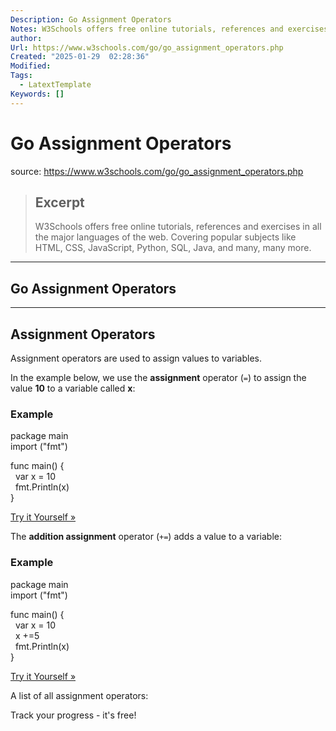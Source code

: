 ```yaml
---
Description: Go Assignment Operators
Notes: W3Schools offers free online tutorials, references and exercises in all the major languages of the web. Covering popular subjects like HTML, CSS, JavaScript, Python, SQL, Java, and many, many more.
author: 
Url: https://www.w3schools.com/go/go_assignment_operators.php
Created: "2025-01-29  02:28:36"
Modified: 
Tags:
  - LatextTemplate
Keywords: []
---
```


# Go Assignment Operators

source: https://www.w3schools.com/go/go_assignment_operators.php

> ## Excerpt
> W3Schools offers free online tutorials, references and exercises in all the major languages of the web. Covering popular subjects like HTML, CSS, JavaScript, Python, SQL, Java, and many, many more.

---
## Go Assignment Operators

___

## Assignment Operators

Assignment operators are used to assign values to variables.

In the example below, we use the **assignment** operator (`=`) to assign the value **10** to a variable called **x**:

### Example

package main  
import ("fmt")

func main() {  
  var x = 10  
  fmt.Println(x)  
}

[Try it Yourself »](https://www.w3schools.com/go/trygo.php?filename=demo_oper_assignment1)

The **addition assignment** operator (`+=`) adds a value to a variable:

### Example

package main  
import ("fmt")  
  
func main() {  
  var x = 10  
  x +=5  
  fmt.Println(x)  
}

[Try it Yourself »](https://www.w3schools.com/go/trygo.php?filename=demo_oper_assignment2)

A list of all assignment operators:

  

Track your progress - it's free!
